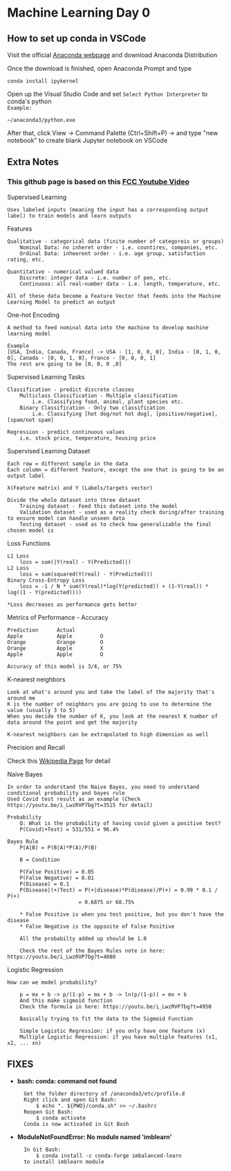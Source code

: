 # Machine Learning Day 0

## How to set up conda in VSCode

Visit the official [Anaconda webpage](https://www.anaconda.com/) and download Anaconda Distribution

Once the download is finished, open Anaconda Prompt and type
```
conda install ipykernel
```

Open up the Visual Studio Code and set `Select Python Interpreter` to conda's python  
`Example:`
```
~/anaconda3/python.exe
```

After that, click View -> Command Palette (Ctrl+Shift+P) -> and type "new notebook"
to create blank Jupyter notebook on VSCode

## Extra Notes

### This github page is based on this [FCC Youtube Video](https://www.youtube.com/watch?v=i_LwzRVP7bg) 


Supervised Learning  
```
Uses labeled inputs (meaning the input has a corresponding output label) to train models and learn outputs
```
Features
```
Qualitative - categorical data (finite number of categoreis or groups)
    Nominal Data: no inheret order - i.e. countires, companies, etc.
    Ordinal Data: inheerent order - i.e. age group, satisfaction rating, etc.

Quantitative - numerical valued data
    Discrete: integer data - i.e. number of pen, etc.
    Continuous: all real-number data - i.e. length, temperature, etc.

All of these data become a Feature Vector that feeds into the Machine Learning Model to predict an output
```

One-hot Encoding
```
A method to feed nominal data into the machine to develop machine learning model

Example
[USA, India, Canada, France] -> USA - [1, 0, 0, 0], India - [0, 1, 0, 0], Canada - [0, 0, 1, 0], France - [0, 0, 0, 1]
The rest are going to be [0, 0, 0 ,0]
```

Supervised Learning Tasks
```
Classification - predict discrete classes
    Multiclass Classification - Multiple classification
        i.e. Classifying food, animal, plant species etc.
    Binary Classification - Only two classification
        i.e. Classifying [hot dog/not hot dog], [positive/negative], [spam/not spam]

Regression - predict continuous values
    i.e. stock price, temperature, housing price
```

Supervised Learning Dataset
```
Each row = different sample in the data
Each column = different feature, except the one that is going to be an output label

X(Feature matrix) and Y (Labels/targets vector)

Divide the whole dataset into three dataset
    Training dataset - Feed this dataset into the model
    Validation dataset - used as a reality check during/after training to ensure model can handle unseen data
    Testing dataset - used as to check how generalizable the final chosen model is
```

Loss Functions
```
L1 Loss
    loss = sum(|Y(real) - Y(Predicted)|)
L2 Loss
    loss = sum(squared(Y(real) - Y(Predicted)))
Binary Cross-Entropy Loss
    loss = -1 / N * sum(Y(real)*log(Y(predicted)) + (1-Y(real)) * log((1 - Y(predicted))))

*Loss decreases as performance gets better
```

Metrics of Performance - Accuracy
```
Prediction      Actual        
Apple           Apple         O 
Orange          Orange        O
Orange          Apple         X
Apple           Apple         O

Accuracy of this model is 3/4, or 75%
```

K-nearest neighbors

```
Look at what's around you and take the label of the majority that's around me
K is the number of neighbors you are going to use to determine the value (usually 3 to 5)
When you decide the number of K, you look at the nearest K number of data around the point and get the majority

K-nearest neighbors can be extrapolated to high dimension as well
```

Precision and Recall

Check this [Wikipedia Page](https://en.wikipedia.org/wiki/Precision_and_recall) for detail

Naive Bayes

```
In order to understand the Naive Bayes, you need to understand conditional probability and bayes rule
Used Covid test result as an example (Check https://youtu.be/i_LwzRVP7bg?t=3515 for detail)

Probability
    Q: What is the probability of having covid given a positive test?
    P(Covid|+Test) = 531/551 = 96.4%

Bayes Rule
    P(A|B) = P(B|A)*P(A)/P(B)

    B = Condition

    P(False Positive) = 0.05
    P(False Negative) = 0.01
    P(Disease) = 0.1
    P(Disease|(+)Test) = P(+|disease)*P(disease)/P(+) = 0.99 * 0.1 / P(+)
                       = 0.6875 or 68.75%

    * False Positive is when you test positive, but you don't have the disease
    * False Negative is the oppsoite of False Positive

    All the probabilty added up should be 1.0

    Check the rest of the Bayes Rules note in here: https://youtu.be/i_LwzRVP7bg?t=4080
```

Logistic Regression

```
How can we model probability?
    
    p = mx + b -> p/(1-p) = mx + b -> ln(p/(1-p)) = mx + b
    And this make sigmoid function
    Check the formula in here: https://youtu.be/i_LwzRVP7bg?t=4950

    Basically trying to fit the data to the Sigmoid Function

    Simple Logistic Regression: if you only have one feature (x)
    Multiple Logistic Regression: if you have multiple features (x1, x2, ... xn)
```

## FIXES

- **bash: conda: command not found**

        Get the folder directory of /anaconda3/etc/profile.d
        Right click and open Git Bash:
            $ echo ". ${PWD}/conda.sh" >> ~/.bashrc
        Reopen Git Bash:
            $ conda activate
        Conda is now activated in Git Bash

- **ModuleNotFoundError: No module named 'imblearn'**

        In Git Bash:
            $ conda install -c conda-forge imbalanced-learn
        to install imblearn module
